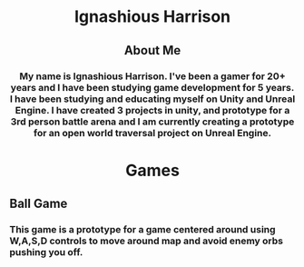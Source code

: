 <!--DOCTYPE html-->
<html>
<body>
  <h1 style="text-align:center"> <b>Ignashious Harrison</b><center/></h1>
</body>
  <h2><center> <b>About Me</b></center> </h2>
  <h3> <center> <b> <p style="text-align:center;"> My name is Ignashious Harrison. I've been a gamer for 20+ years and I have been studying game development for 5 years. I have been studying and educating myself on Unity and Unreal Engine. I have created 3  projects in unity, and prototype for a 3rd person battle arena and I am currently creating a prototype for an open world traversal project on Unreal Engine. </p></b></center> </h3>
</html> 




<html>
<body>
     <h1 style="text-align:center"> <b>Games</b><center/></h1>
     </body>
<h2> <left> <b> Ball Game </b> </left> </h2>
<h3> <center> <b> <p style="text-align:left;"> This game is a prototype for a game centered around using W,A,S,D controls to move around map and avoid enemy orbs pushing you off. </p></b></center></h3>
</html>






